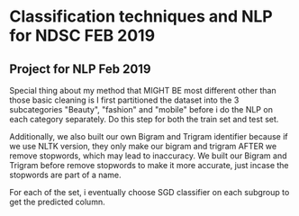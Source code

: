 # Classification techniques and NLP for NDSC FEB 2019
## Project for NLP Feb 2019  
Special thing about my method that MIGHT BE most different other than those basic cleaning is I first partitioned the dataset into the 3 subcategories "Beauty", "fashion" and "mobile" before i do the NLP on each category separately. Do this step for both the train set and test set.  

Additionally, we also built our own Bigram and Trigram identifier because if we use NLTK version, they only make our bigram and trigram AFTER we remove stopwords, which may lead to inaccuracy. We built our Bigram and Trigram before remove stopwords to make it more accurate, just incase the stopwords are part of a name.

For each of the set, i eventually choose SGD classifier on each subgroup to get the predicted column.
